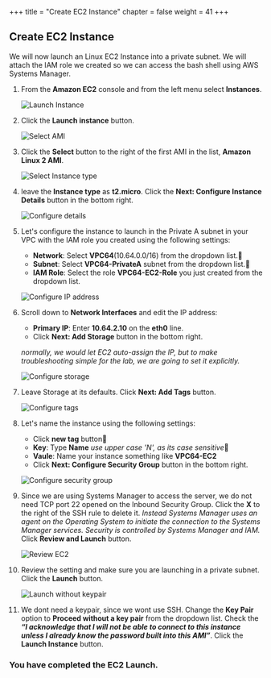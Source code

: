 +++
title = "Create EC2 Instance"
chapter = false
weight = 41
+++

## Create EC2 Instance
We will now launch an Linux EC2 Instance into a private subnet. We will attach the IAM role we created so we can access the bash shell using AWS Systems Manager.


1. From the **Amazon EC2** console and from the left menu select **Instances**.

    ![Launch Instance](/images/ec2-launchinstance.png)

1. Click the **Launch instance** button.

    ![Select AMI](/images/ec2-selectami.png)
1. Click the **Select** button to the right of the first AMI in the list, **Amazon Linux 2 AMI**.

    ![Select Instance type](/images/ec2-instancetype.png)
1. leave the **Instance type** as **t2.micro**. Click the **Next: Configure Instance Details** button in the bottom right.


    ![Configure details](/images/ec2-details.png)
1. Let's configure the instance to launch in the Private A subnet in your VPC with the IAM role you created using the following settings:
    - **Network**: Select **VPC64**(10.64.0.0/16) from the dropdown list.
    - **Subnet**: Select **VPC64-PrivateA** subnet from the dropdown list.
    - **IAM Role**: Select the role **VPC64-EC2-Role** you just created from the dropdown list.

    ![Configure IP address](/images/ec2-ip.png)
1. Scroll down to **Network Interfaces** and edit the IP address:
    - **Primary IP**: Enter **10.64.2.10** on the **eth0** line.
    - Click **Next: Add Storage** button in the bottom right.
    
    _normally, we would let EC2 auto-assign the IP, but to make troubleshooting simple for the lab, we are going to set it explicitly._

    ![Configure storage](/images/ec2-storage.png)
1. Leave Storage at its defaults. Click **Next: Add Tags** button.
 
    ![Configure tags](/images/ec2-tags.png)
1. Let's name the instance using the following settings:
    - Click **new tag** button
    - **Key**: Type **Name** _use upper case 'N', as its case sensitive_
    - **Vaule**: Name your instance something like **VPC64-EC2**
    - Click **Next: Configure Security Group** button in the bottom right.

    ![Configure security group](/images/ec2-securitygroup.png)
1. Since we are using Systems Manager to access the server, we do not need TCP port 22 opened on the  Inbound Security Group.
Click the **X** to the right of the SSH rule to delete it.
_Instead Systems Manager uses an agent on the Operating System to initiate the connection to the Systems Manager services. Security is controlled by Systems Manager and IAM._ Click **Review and Launch** button.

    ![Review EC2](/images/ec2-review.png)
1. Review the setting and make sure you are launching in a private subnet. Click the **Launch** button.

    ![Launch without keypair](/images/ec2-keypair.png)
1. We dont need a keypair, since we wont use SSH. Change the **Key Pair** option to **Proceed without a key pair** from the dropdown list.
Check the **_“I acknowledge that I will not be able to connect to this instance unless I already know the password built into this AMI”_**. Click the **Launch Instance** button.


### You have completed the EC2 Launch. ###
